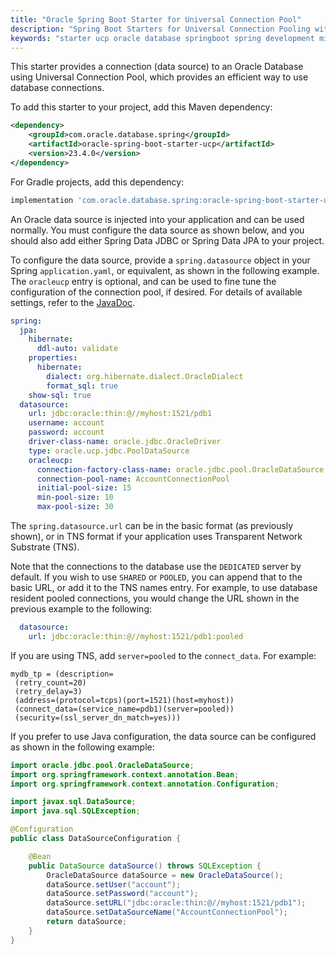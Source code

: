```yaml
---
title: "Oracle Spring Boot Starter for Universal Connection Pool"
description: "Spring Boot Starters for Universal Connection Pooling with Oracle Database"
keywords: "starter ucp oracle database springboot spring development microservices development"
---
```


This starter provides a connection (data source) to an Oracle Database using Universal Connection Pool, which provides an efficient way to use database connections.

To add this starter to your project, add this Maven dependency:

```xml
<dependency>
    <groupId>com.oracle.database.spring</groupId>
    <artifactId>oracle-spring-boot-starter-ucp</artifactId>
    <version>23.4.0</version>
</dependency>
```

For Gradle projects, add this dependency:

```gradle
implementation 'com.oracle.database.spring:oracle-spring-boot-starter-ucp:23.4.0'
```

An Oracle data source is injected into your application and can be used normally. You must configure the data source as shown below, and you should also add either Spring Data JDBC or Spring Data JPA to your project.

To configure the data source, provide a `spring.datasource` object in your Spring `application.yaml`, or equivalent, as shown in the following example.  The `oracleucp` entry is optional, and can be used to fine tune the configuration of the connection pool, if desired.  For details of available settings, refer to the [JavaDoc](https://docs.oracle.com/en/database/oracle/oracle-database/21/jjuar/oracle/ucp/jdbc/UCPDataSource.html).

```yaml
spring:
  jpa:
    hibernate:
      ddl-auto: validate
    properties:
      hibernate:
        dialect: org.hibernate.dialect.OracleDialect
        format_sql: true
    show-sql: true
  datasource:
    url: jdbc:oracle:thin:@//myhost:1521/pdb1
    username: account
    password: account
    driver-class-name: oracle.jdbc.OracleDriver
    type: oracle.ucp.jdbc.PoolDataSource
    oracleucp:
      connection-factory-class-name: oracle.jdbc.pool.OracleDataSource
      connection-pool-name: AccountConnectionPool
      initial-pool-size: 15
      min-pool-size: 10
      max-pool-size: 30
```

The `spring.datasource.url` can be in the basic format (as previously shown), or in TNS format if your application uses Transparent Network Substrate (TNS).

Note that the connections to the database use the `DEDICATED` server by default. If you wish to use `SHARED` or `POOLED`, you can append that to the basic URL, or add it to the TNS names entry. For example, to use database resident pooled connections, you would change the URL shown in the previous example to the following:

```yaml
  datasource:
    url: jdbc:oracle:thin:@//myhost:1521/pdb1:pooled
```

If you are using TNS, add `server=pooled` to the `connect_data`. For example:

```text
mydb_tp = (description=
 (retry_count=20)
 (retry_delay=3)
 (address=(protocol=tcps)(port=1521)(host=myhost))
 (connect_data=(service_name=pdb1)(server=pooled))
 (security=(ssl_server_dn_match=yes)))
```

If you prefer to use Java configuration, the data source can be configured as shown in the following example:

```java
import oracle.jdbc.pool.OracleDataSource;
import org.springframework.context.annotation.Bean;
import org.springframework.context.annotation.Configuration;

import javax.sql.DataSource;
import java.sql.SQLException;

@Configuration
public class DataSourceConfiguration {

    @Bean
    public DataSource dataSource() throws SQLException {
        OracleDataSource dataSource = new OracleDataSource();
        dataSource.setUser("account");
        dataSource.setPassword("account");
        dataSource.setURL("jdbc:oracle:thin:@//myhost:1521/pdb1");
        dataSource.setDataSourceName("AccountConnectionPool");
        return dataSource;
    }
}
```
